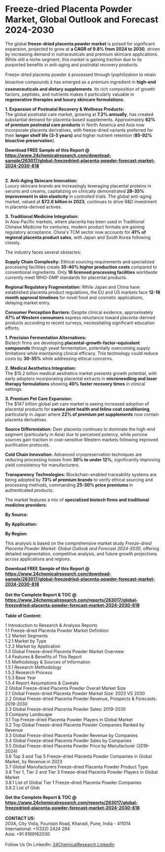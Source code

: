 <h1>Freeze-dried Placenta Powder Market, Global Outlook and Forecast 2024-2030</h1><p>The global <strong>freeze-dried placenta powder market</strong> is poised for significant expansion, projected to grow at <strong>a CAGR of 9.8% from 2024 to 2030</strong>, driven by increasing demand in nutraceuticals and premium skincare applications. While still a niche segment, this market is gaining traction due to its purported benefits in anti-aging and postnatal recovery products.</p><p>Freeze-dried placenta powder â processed through lyophilization to retain bioactive compounds â has emerged as a premium ingredient in <strong>high-end cosmeceuticals and dietary supplements</strong>. Its rich composition of growth factors, peptides, and nutrients makes it particularly valuable in <strong>regenerative therapies and luxury skincare formulations</strong>.</p><p><strong>1. Expansion of Postnatal Recovery &amp; Wellness Products:</strong><br>
The global postnatal care market, growing at <strong>7.2% annually</strong>, has created substantial demand for placenta-based supplements. Approximately <strong>62% of premium postnatal care products</strong> in North America and Asia now incorporate placenta derivatives, with freeze-dried variants preferred for their <strong>longer shelf life (3-5 years)</strong> and higher nutrient retention (<strong>85-92% bioactive preservation</strong>).</p><div><b>Download FREE Sample of this Report @ 
            <a href="https://www.24chemicalresearch.com/download-sample/263017/global-freezedried-placenta-powder-forecast-market-2024-2030-818">
            https://www.24chemicalresearch.com/download-sample/263017/global-freezedried-placenta-powder-forecast-market-2024-2030-818</a></b></div><br><p><strong>2. Anti-Aging Skincare Innovation:</strong><br>
Luxury skincare brands are increasingly leveraging placental proteins in serums and creams, capitalizing on clinically demonstrated <strong>28-35% improvement in skin elasticity</strong> in controlled trials. The global anti-aging market, valued at <strong>$72.6 billion in 2023</strong>, continues to drive R&amp;D investment in placenta-derived actives.</p><p><strong>3. Traditional Medicine Integration:</strong><br>
In Asia-Pacific markets, where placenta has been used in Traditional Chinese Medicine for centuries, modern product formats are gaining regulatory acceptance. China's TCM sector now accounts for <strong>41% of regional placenta product sales</strong>, with Japan and South Korea following closely.</p><p>The industry faces several obstacles:</p><p><strong>Supply Chain Complexity:</strong> Ethical sourcing requirements and specialized processing facilities create <strong>35-40% higher production costs</strong> compared to conventional ingredients. Only <strong>18 licensed processing facilities</strong> worldwide currently meet WHO-GMP standards for placental products.</p><p><strong>Regional Regulatory Fragmentation:</strong> While Japan and China have established placenta product regulations, the EU and US markets face <strong>12-18 month approval timelines</strong> for novel food and cosmetic applications, delaying market entry.</p><p><strong>Consumer Perception Barriers:</strong> Despite clinical evidence, approximately <strong>47% of Western consumers</strong> express reluctance toward placenta-derived products according to recent surveys, necessitating significant education efforts.</p><p><strong>1. Precision Fermentation Alternatives:</strong><br>
Biotech firms are developing <strong>placental-growth-factor-equivalent compounds</strong> through yeast fermentation, potentially overcoming supply limitations while maintaining clinical efficacy. This technology could reduce costs by <strong>30-35%</strong> while addressing ethical concerns.</p><p><strong>2. Medical Aesthetics Integration:</strong><br>
The $15.2 billion medical aesthetics market presents growth potential, with early adopters incorporating placental extracts in <strong>microneedling and laser therapy formulations</strong> showing <strong>40% faster recovery times</strong> in clinical settings.</p><p><strong>3. Premium Pet Care Expansion:</strong><br>
The $147 billion global pet care market is seeing increased adoption of placental products for <strong>canine joint health and feline coat conditioning</strong>, particularly in Japan where <strong>22% of premium pet supplements</strong> now contain placenta derivatives.</p><p><strong>Source Differentation:</strong> Deer placenta continues to dominate the high-end segment (particularly in Asia) due to perceived potency, while porcine sources gain traction in cost-sensitive Western markets following improved purification protocols.</p><p><strong>Cold Chain Innovation:</strong> Advanced cryopreservation techniques are reducing processing losses from <strong>30% to under 12%</strong>, significantly improving yield consistency for manufacturers.</p><p><strong>Transparency Technologies:</strong> Blockchain-enabled traceability systems are being adopted by <strong>73% of premium brands</strong> to verify ethical sourcing and processing methods, commanding <strong>25-30% price premiums</strong> in authenticated products.</p><p>The market features a mix of <strong>specialized biotech firms and traditional medicine providers</strong>:</p><p><strong>By Source:</strong></p><p><strong>By Application:</strong></p><p><strong>By Region:</strong></p><p>This analysis is based on the comprehensive market study <em>Freeze-dried Placenta Powder Market: Global Outlook and Forecast 2024-2030</em>, offering detailed segmentation, competitive analysis, and future growth projections across applications and regions.</p><div><b>Download FREE Sample of this Report @ 
            <a href="https://www.24chemicalresearch.com/download-sample/263017/global-freezedried-placenta-powder-forecast-market-2024-2030-818">
            https://www.24chemicalresearch.com/download-sample/263017/global-freezedried-placenta-powder-forecast-market-2024-2030-818</a></b></div><br><div><b>Get the Complete Report & TOC @ 
            <a href="https://www.24chemicalresearch.com/reports/263017/global-freezedried-placenta-powder-forecast-market-2024-2030-818">
            https://www.24chemicalresearch.com/reports/263017/global-freezedried-placenta-powder-forecast-market-2024-2030-818</a></b></div><br>
            <b>Table of Content:</b><p>1 Introduction to Research & Analysis Reports<br />
    1.1 Freeze-dried Placenta Powder Market Definition<br />
    1.2 Market Segments<br />
        1.2.1 Market by Type<br />
        1.2.2 Market by Application<br />
    1.3 Global Freeze-dried Placenta Powder Market Overview<br />
    1.4 Features & Benefits of This Report<br />
    1.5 Methodology & Sources of Information<br />
        1.5.1 Research Methodology<br />
        1.5.2 Research Process<br />
        1.5.3 Base Year<br />
        1.5.4 Report Assumptions & Caveats<br />
2 Global Freeze-dried Placenta Powder Overall Market Size<br />
    2.1 Global Freeze-dried Placenta Powder Market Size: 2023 VS 2030<br />
    2.2 Global Freeze-dried Placenta Powder Revenue, Prospects & Forecasts: 2019-2030<br />
    2.3 Global Freeze-dried Placenta Powder Sales: 2019-2030<br />
3 Company Landscape<br />
    3.1 Top Freeze-dried Placenta Powder Players in Global Market<br />
    3.2 Top Global Freeze-dried Placenta Powder Companies Ranked by Revenue<br />
    3.3 Global Freeze-dried Placenta Powder Revenue by Companies<br />
    3.4 Global Freeze-dried Placenta Powder Sales by Companies<br />
    3.5 Global Freeze-dried Placenta Powder Price by Manufacturer (2019-2024)<br />
    3.6 Top 3 and Top 5 Freeze-dried Placenta Powder Companies in Global Market, by Revenue in 2023<br />
    3.7 Global Manufacturers Freeze-dried Placenta Powder Product Type<br />
    3.8 Tier 1, Tier 2 and Tier 3 Freeze-dried Placenta Powder Players in Global Market<br />
        3.8.1 List of Global Tier 1 Freeze-dried Placenta Powder Companies<br />
        3.8.2 List of Glob</p><div><b>Get the Complete Report & TOC @ 
            <a href="https://www.24chemicalresearch.com/reports/263017/global-freezedried-placenta-powder-forecast-market-2024-2030-818">
            https://www.24chemicalresearch.com/reports/263017/global-freezedried-placenta-powder-forecast-market-2024-2030-818</a></b></div><br><b>CONTACT US:</b><br>
            203A, City Vista, Fountain Road, Kharadi, Pune, India - 411014<br>
            International: +1(332) 2424 294<br>
            Asia: +91 9169162030 <br><br>
            Follow Us On LinkedIn: <a href="https://www.linkedin.com/company/24chemicalresearch/">24ChemicalResearch LinkedIn</a>
